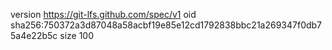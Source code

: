 version https://git-lfs.github.com/spec/v1
oid sha256:750372a3d87048a58acbf19e85e12cd1792838bbc21a269347f0db75a4e22b5c
size 100
